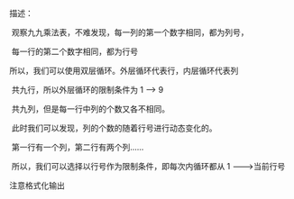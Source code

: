 描述：

​	观察九九乘法表，不难发现，每一列的第一个数字相同，都为列号，

​							每一行的第二个数字相同，都为行号



所以，我们可以使用双层循环。外层循环代表行，内层循环代表列

​	共九行，所以外层循环的限制条件为 1 --> 9

​	共九列，但是每一行中列的个数又各不相同。

​		此时我们可以发现，列的个数的随着行号进行动态变化的。

​			第一行有一个列，第二行有两个列......

​		所以，我们可以选择以行号作为限制条件，即每次内循环都从 1 --->当前行号

注意格式化输出